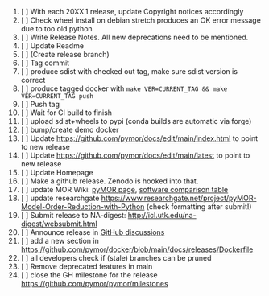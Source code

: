 
 1. [ ] With each 20XX.1 release, update Copyright notices accordingly
 1. [ ] Check wheel install on debian stretch produces an OK error message due to too old python
 1. [ ] Write Release Notes. All new deprecations need to be mentioned.
 1. [ ] Update Readme
 1. [ ] (Create release branch)
 1. [ ] Tag commit
 1. [ ] produce sdist with checked out tag, make sure sdist version is correct
 1. [ ] produce tagged docker with `make VER=CURRENT_TAG && make VER=CURRENT_TAG push`
 1. [ ] Push tag
 1. [ ] Wait for CI build to finish
 1. [ ] upload sdist+wheels to pypi (conda builds are automatic via forge)
 1. [ ] bump/create demo docker
 1. [ ] Update https://github.com/pymor/docs/edit/main/index.html to point to new release
 1. [ ] Update https://github.com/pymor/docs/edit/main/latest to point to new release
 1. [ ] Update Homepage
 1. [ ] Make a github release. Zenodo is hooked into that.
 1. [ ] update MOR Wiki:
        [pyMOR page](https://morwiki.mpi-magdeburg.mpg.de/morwiki/index.php/PyMOR),
        [software comparison table](https://morwiki.mpi-magdeburg.mpg.de/morwiki/index.php/Comparison_of_Software)
 1. [ ] update researchgate https://www.researchgate.net/project/pyMOR-Model-Order-Reduction-with-Python
        (check formatting after submit!)
 1. [ ] Submit release to NA-digest: http://icl.utk.edu/na-digest/websubmit.html
 1. [ ] Announce release in [GitHub discussions](https://github.com/pymor/pymor/discussions)
 1. [ ] add a new section in https://github.com/pymor/docker/blob/main/docs/releases/Dockerfile
 1. [ ] all developers check if (stale) branches can be pruned
 1. [ ] Remove deprecated features in main
 1. [ ] close the GH milestone for the release https://github.com/pymor/pymor/milestones
